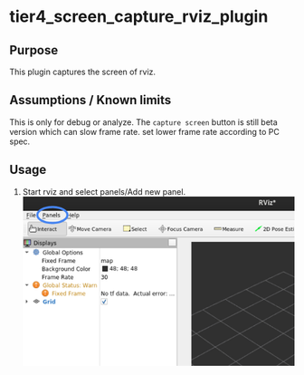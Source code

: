 # tier4_screen_capture_rviz_plugin

## Purpose

This plugin captures the screen of rviz.

## Assumptions / Known limits

This is only for debug or analyze.
The `capture screen` button is still beta version which can slow frame rate.
set lower frame rate according to PC spec.

## Usage

1. Start rviz and select panels/Add new panel.
   ![select_panel](./images/select_panels.png)
